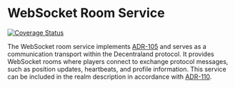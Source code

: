 # WebSocket Room Service 

[![Coverage Status](https://coveralls.io/repos/github/decentraland/ws-room-service/badge.svg?branch=coverage)](https://coveralls.io/github/decentraland/ws-room-service?branch=coverage)

The WebSocket room service implements [ADR-105](https://adr.decentraland.org/adr/ADR-105) and serves as a communication transport within the Decentraland protocol. It provides WebSocket rooms where players connect to exchange protocol messages, such as position updates, heartbeats, and profile information. This service can be included in the realm description in accordance with [ADR-110](https://adr.decentraland.org/adr/ADR-110).

